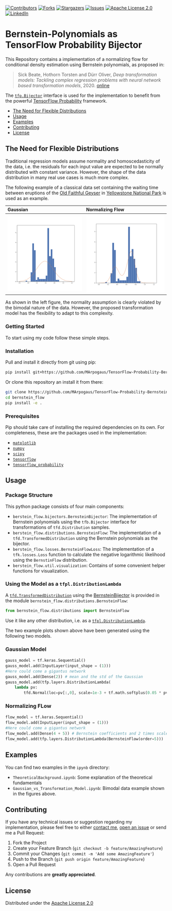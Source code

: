 [![Contributors][contributors-shield]][contributors-url]
[![Forks][forks-shield]][forks-url]
[![Stargazers][stars-shield]][stars-url]
[![Issues][issues-shield]][issues-url]
[![Apache License 2.0][license-shield]][license-url]
[![LinkedIn][linkedin-shield]][linkedin-url]

# Bernstein-Polynomials as TensorFlow Probability Bijector

This Repository contains a implementation of a normalizing flow for conditional density estimation using Bernstein polynomials, as proposed in:

> Sick Beate, Hothorn Torsten and Dürr Oliver, *Deep transformation models: Tackling complex regression problems with neural network based transformation models*, 2020. [online](http://arxiv.org/abs/2004.00464)

The [`tfp.Bijector`][bijector] interface is used for the implementation to benefit from the powerful [TensorFlow Probability][tensorflow-probability] framework.

<!-- MarkdownTOC levels=2 -->

- [The Need for Flexible Distributions](#the-need-for-flexible-distributions)
- [Usage](#usage)
- [Examples](#examples)
- [Contributing](#contributing)
- [License](#license)

<!-- /MarkdownTOC -->


## The Need for Flexible Distributions

Traditional regression models assume normality and homoscedasticity of the data, i.e. the residuals for each input value are expected to be normally distributed with constant variance.
However, the shape of the data distribution in many real use cases is much more complex.

The following example of a classical data set containing the waiting time between eruptions of the [Old Faithful Geyser](https://en.wikipedia.org/wiki/Old_Faithful) in [Yellowstone National Park](https://en.wikipedia.org/wiki/Yellowstone_National_Park) is used as an example.

| Gaussian                                                     | Normalizing Flow                           |
|:-------------------------------------------------------------|:-------------------------------------------|
| ![gauss](gfx/gauss.png)                                      | ![flow](gfx/flow.png)                      |

As shown in the left figure, the normality assumption is clearly violated by the bimodal nature of the data.
However, the proposed transformation model has the flexibility to adapt to this complexity.

### Getting Started

To start using my code follow these simple steps.

### Installation

Pull and install it directly from git using pip:

```bash
pip install git+https://github.com/MArpogaus/TensorFlow-Probability-Bernstein-Polynomial-Bijector.git
```

Or clone this repository an install it from there:

```bash
git clone https://github.com/MArpogaus/TensorFlow-Probability-Bernstein-Polynomial-Bijector.git ./bernstein_flow
cd bernstein_flow
pip install -e .
```

### Prerequisites

Pip should take care of installing the required dependencies on its own.
For completeness, these are the packages used in the implementation:

 * [`matplotlib`][matplotlib]
 * [`numpy`][numpy]
 * [`scipy`][scipy]
 * [`tensorflow`][tensorflow]
 * [`tensorflow_probability`][tensorflow-probability]

## Usage

### Package Structure 

This python package consists of four main components:

 * `berstein_flow.bijectors.BernsteinBijector`: The implementation of Bernstein polynomials using the `tfb.Bijector` interface for
    transformations of `tfd.Distribution` samples.
 * `berstein_flow.distributions.BernsteinFlow`:  The implementation of a `tfd.TransformedDistribution` using the Bernstein
    polynomials as the bijector.
 * `berstein_flow.losses.BernsteinFlowLoss`: The implementation of a `tfk.losses.Loss` function to calculate the negative logarithmic likelihood using the `BernstinFlow` distribution.
 * `berstein_flow.util.visualization`: Contains of some convenient helper functions for visualization.

### Using the Model as a `tfpl.DistributionLambda`

A [`tfd.TransformedDistribution`][transformed-distribution] using the [BernsteinBijector][bernstein-bijector] is provided in the module `bernstein_flow.distributions.BernsteinFlow`:

```python
from bernstein_flow.distributions import BernsteinFlow
```

Use it like any other distribution, i.e. as a [`tfpl.DistributionLambda`][distribution-lambda].

The two example plots shown above have been generated using the following two models.

### Gaussian Model

```python
gauss_model = tf.keras.Sequential()
gauss_model.add(InputLayer(input_shape = (1)))
#Here could come a gigantus network
gauss_model.add(Dense(2)) # mean and the std of the Gaussian
gauss_model.add(tfp.layers.DistributionLambda(
    lambda pv:
        tfd.Normal(loc=pv[:,0], scale=1e-3 + tf.math.softplus(0.05 * pv[:,1]))))
```

### Normalizing FLow

```python
flow_model = tf.keras.Sequential()
flow_model.add(InputLayer(input_shape = (1)))
#Here could come a gigantus network
flow_model.add(Dense(4 + 5)) # Bernstein coefficients and 2 times scale and shift
flow_model.add(tfp.layers.DistributionLambda(BernsteinFlow(order=5)))
```

## Examples

You can find two examples in the `ipynb` directory:

 * `TheoreticalBackground.ipynb`: Some explanation of the theoretical fundamentals
 * `Gaussian_vs_Transformation_Model.ipynb`: Bimodal data example shown in the figures above.

## Contributing

If you have any technical issues or suggestion regarding my implementation, please feel free to either [contact me](mailto:marcel.arpogaus@gmail.com), [open an issue][open-an-issue] or send me a Pull Request:

1. Fork the Project
2. Create your Feature Branch (`git checkout -b feature/AmazingFeature`)
3. Commit your Changes (`git commit -m 'Add some AmazingFeature'`)
4. Push to the Branch (`git push origin feature/AmazingFeature`)
5. Open a Pull Request

Any contributions are **greatly appreciated**.

## License

Distributed under the [Apache License 2.0](LICENSE)

[contributors-shield]: https://img.shields.io/github/contributors/MArpogaus/TensorFlow-Probability-Bernstein-Polynomial-Bijector.svg?style=flat-square
[contributors-url]: https://github.com/MArpogaus/TensorFlow-Probability-Bernstein-Polynomial-Bijector/graphs/contributors
[forks-shield]: https://img.shields.io/github/forks/MArpogaus/TensorFlow-Probability-Bernstein-Polynomial-Bijector.svg?style=flat-square
[forks-url]: https://github.com/MArpogaus/TensorFlow-Probability-Bernstein-Polynomial-Bijector/network/members
[stars-shield]: https://img.shields.io/github/stars/MArpogaus/TensorFlow-Probability-Bernstein-Polynomial-Bijector.svg?style=flat-square
[stars-url]: https://github.com/MArpogaus/TensorFlow-Probability-Bernstein-Polynomial-Bijector/stargazers
[issues-shield]: https://img.shields.io/github/issues/MArpogaus/TensorFlow-Probability-Bernstein-Polynomial-Bijector.svg?style=flat-square
[issues-url]: https://github.com/MArpogaus/TensorFlow-Probability-Bernstein-Polynomial-Bijector/issues
[license-shield]: https://img.shields.io/github/license/MArpogaus/TensorFlow-Probability-Bernstein-Polynomial-Bijector.svg?style=flat-square
[license-url]: https://github.com/MArpogaus/TensorFlow-Probability-Bernstein-Polynomial-Bijector/blob/master/LICENSE
[linkedin-shield]: https://img.shields.io/badge/-LinkedIn-black.svg?style=flat-square&logo=linkedin&colorB=555
[linkedin-url]: https://linkedin.com/in/MArpogaus
[bijector]: https://www.tensorflow.org/probability/api_docs/python/tfp/bijectors/Bijector
[tensorflow-probability]: https://www.tensorflow.org/probability
[matplotlib]: https://matplotlib.org/
[numpy]: https://numpy.org/
[scipy]: https://scipy.org/
[tensorflow]: https://www.tensorflow.org/
[transformed-distribution]: https://www.tensorflow.org/probability/api_docs/python/tfp/distributions/TransformedDistribution
[bernstein-bijector]: https://github.com/MArpogaus/TensorFlow-Probability-Bernstein-Polynomial-Bijector/blob/master/src/bernstein_flow/bijectors/bernstein_bijector.py
[distribution-lambda]: https://www.tensorflow.org/probability/api_docs/python/tfp/layers/DistributionLambda
[open-an-issue]: https://github.com/MArpogaus/TensorFlow-Probability-Bernstein-Polynomial-Bijector/issues/new
